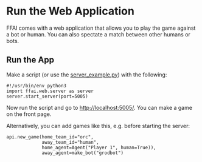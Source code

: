 # Run the Web Application
FFAI comes with a web application that allows you to play the game against a bot or human. You can also spectate a match between other humans or bots.

## Run the App
Make a script (or use the [server_example.py](../examples/server_example.py)) with the following:
```
#!/usr/bin/env python3
import ffai.web.server as server
server.start_server(port=5005)
```

Now run the script and go to [http://localhost:5005/](http://localhost:5005/). You can make a game on the front page.

Alternatively, you can add games like this, e.g. before starting the server:
```
api.new_game(home_team_id="orc",
             away_team_id="human",
             home_agent=Agent("Player 1", human=True)),
             away_agent=make_bot("grodbot")
```
